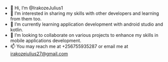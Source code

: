 - 👋 Hi, I’m @IrakozeJulius1
- 👀 I’m interested in sharing my skills with other developers and learning from them too.
- 🌱 I’m currently learning application development with android studio and kotlin.
- 💞️ I’m looking to collaborate on various projects to enhance my skills in mobile applications development.
- 📫 You may reach me at +256755935287 or email me at irakozejulius27@gmail.com

<!---
IrakozeJulius1/IrakozeJulius1 is a ✨ special ✨ repository because its `README.md` (this file) appears on your GitHub profile.
You can click the Preview link to take a look at your changes.
--->
